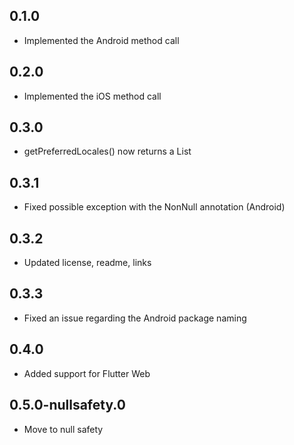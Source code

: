 ## 0.1.0

- Implemented the Android method call

## 0.2.0

- Implemented the iOS method call

## 0.3.0

- getPreferredLocales() now returns a List<Locale>

## 0.3.1

- Fixed possible exception with the NonNull annotation (Android)

## 0.3.2

- Updated license, readme, links

## 0.3.3

- Fixed an issue regarding the Android package naming

## 0.4.0

- Added support for Flutter Web

## 0.5.0-nullsafety.0

- Move to null safety

